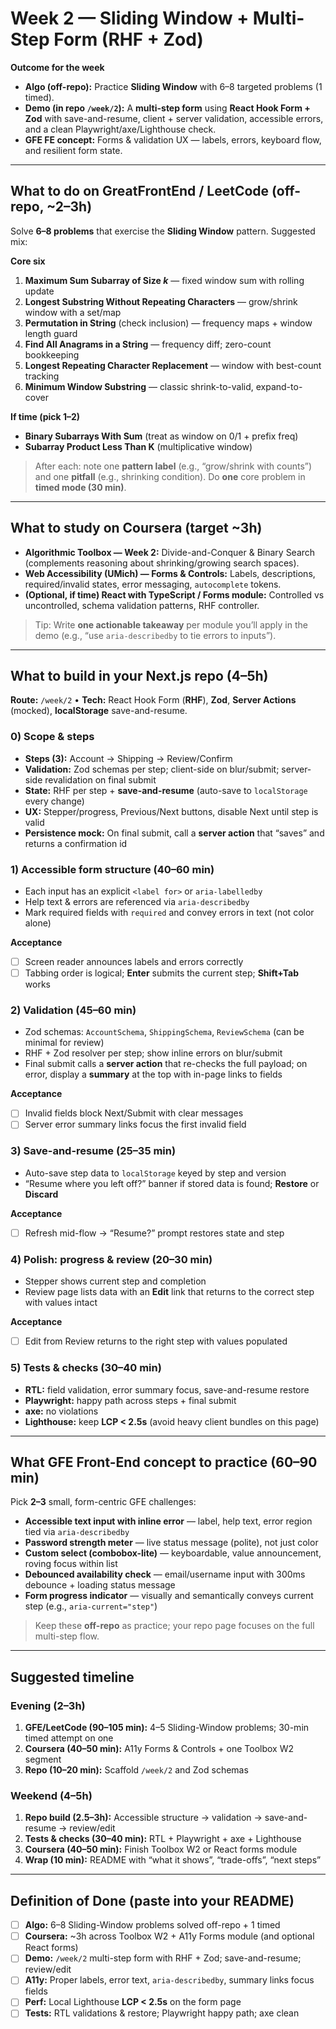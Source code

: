 # Week 2 — Sliding Window + Multi-Step Form (RHF + Zod)

**Outcome for the week**

- **Algo (off-repo):** Practice **Sliding Window** with 6–8 targeted problems (1 timed).
- **Demo (in repo `/week/2`):** A **multi-step form** using **React Hook Form + Zod** with save-and-resume, client + server validation, accessible errors, and a clean Playwright/axe/Lighthouse check.
- **GFE FE concept:** Forms & validation UX — labels, errors, keyboard flow, and resilient form state.

---

## What to do on GreatFrontEnd / LeetCode (off-repo, ~2–3h)

Solve **6–8 problems** that exercise the **Sliding Window** pattern. Suggested mix:

**Core six**
1. **Maximum Sum Subarray of Size _k_** — fixed window sum with rolling update  
2. **Longest Substring Without Repeating Characters** — grow/shrink window with a set/map  
3. **Permutation in String** (check inclusion) — frequency maps + window length guard  
4. **Find All Anagrams in a String** — frequency diff; zero-count bookkeeping  
5. **Longest Repeating Character Replacement** — window with best-count tracking  
6. **Minimum Window Substring** — classic shrink-to-valid, expand-to-cover

**If time (pick 1–2)**
- **Binary Subarrays With Sum** (treat as window on 0/1 + prefix freq)  
- **Subarray Product Less Than K** (multiplicative window)

> After each: note one **pattern label** (e.g., “grow/shrink with counts”) and one **pitfall** (e.g., shrinking condition). Do **one** core problem in **timed mode (30 min)**.

---

## What to study on Coursera (target ~3h)

- **Algorithmic Toolbox — Week 2:** Divide-and-Conquer & Binary Search (complements reasoning about shrinking/growing search spaces).  
- **Web Accessibility (UMich) — Forms & Controls:** Labels, descriptions, required/invalid states, error messaging, `autocomplete` tokens.  
- **(Optional, if time) React with TypeScript / Forms module:** Controlled vs uncontrolled, schema validation patterns, RHF controller.

> Tip: Write **one actionable takeaway** per module you’ll apply in the demo (e.g., “use `aria-describedby` to tie errors to inputs”).

---

## What to build in your Next.js repo (4–5h)

**Route:** `/week/2`  •  **Tech:** React Hook Form (**RHF**), **Zod**, **Server Actions** (mocked), **localStorage** save-and-resume.

### 0) Scope & steps
- **Steps (3):** Account → Shipping → Review/Confirm  
- **Validation:** Zod schemas per step; client-side on blur/submit; server-side revalidation on final submit  
- **State:** RHF per step + **save-and-resume** (auto-save to `localStorage` every change)  
- **UX:** Stepper/progress, Previous/Next buttons, disable Next until step is valid  
- **Persistence mock:** On final submit, call a **server action** that “saves” and returns a confirmation id

### 1) Accessible form structure (40–60 min)
- Each input has an explicit `<label for>` or `aria-labelledby`  
- Help text & errors are referenced via `aria-describedby`  
- Mark required fields with `required` and convey errors in text (not color alone)

**Acceptance**
- [ ] Screen reader announces labels and errors correctly  
- [ ] Tabbing order is logical; **Enter** submits the current step; **Shift+Tab** works

### 2) Validation (45–60 min)
- Zod schemas: `AccountSchema`, `ShippingSchema`, `ReviewSchema` (can be minimal for review)  
- RHF + Zod resolver per step; show inline errors on blur/submit  
- Final submit calls a **server action** that re-checks the full payload; on error, display a **summary** at the top with in-page links to fields

**Acceptance**
- [ ] Invalid fields block Next/Submit with clear messages  
- [ ] Server error summary links focus the first invalid field

### 3) Save-and-resume (25–35 min)
- Auto-save step data to `localStorage` keyed by step and version  
- “Resume where you left off?” banner if stored data is found; **Restore** or **Discard**

**Acceptance**
- [ ] Refresh mid-flow → “Resume?” prompt restores state and step

### 4) Polish: progress & review (20–30 min)
- Stepper shows current step and completion  
- Review page lists data with an **Edit** link that returns to the correct step with values intact

**Acceptance**
- [ ] Edit from Review returns to the right step with values populated

### 5) Tests & checks (30–40 min)
- **RTL:** field validation, error summary focus, save-and-resume restore  
- **Playwright:** happy path across steps + final submit  
- **axe:** no violations  
- **Lighthouse:** keep **LCP < 2.5s** (avoid heavy client bundles on this page)

---

## What GFE Front-End concept to practice (60–90 min)

Pick **2–3** small, form-centric GFE challenges:

- **Accessible text input with inline error** — label, help text, error region tied via `aria-describedby`  
- **Password strength meter** — live status message (polite), not just color  
- **Custom select (combobox-lite)** — keyboardable, value announcement, roving focus within list  
- **Debounced availability check** — email/username input with 300ms debounce + loading status message  
- **Form progress indicator** — visually and semantically conveys current step (e.g., `aria-current="step"`)

> Keep these **off-repo** as practice; your repo page focuses on the full multi-step flow.

---

## Suggested timeline

### Evening (2–3h)
1. **GFE/LeetCode (90–105 min):** 4–5 Sliding-Window problems; 30-min timed attempt on one  
2. **Coursera (40–50 min):** A11y Forms & Controls + one Toolbox W2 segment  
3. **Repo (10–20 min):** Scaffold `/week/2` and Zod schemas

### Weekend (4–5h)
1. **Repo build (2.5–3h):** Accessible structure → validation → save-and-resume → review/edit  
2. **Tests & checks (30–40 min):** RTL + Playwright + axe + Lighthouse  
3. **Coursera (40–50 min):** Finish Toolbox W2 or React forms module  
4. **Wrap (10 min):** README with “what it shows”, “trade-offs”, “next steps”

---

## Definition of Done (paste into your README)

- [ ] **Algo:** 6–8 Sliding-Window problems solved off-repo + 1 timed  
- [ ] **Coursera:** ~3h across Toolbox W2 + A11y Forms module (and optional React forms)  
- [ ] **Demo:** `/week/2` multi-step form with RHF + Zod; save-and-resume; review/edit  
- [ ] **A11y:** Proper labels, error text, `aria-describedby`, summary links focus fields  
- [ ] **Perf:** Local Lighthouse **LCP < 2.5s** on the form page  
- [ ] **Tests:** RTL validations & restore; Playwright happy path; axe clean
